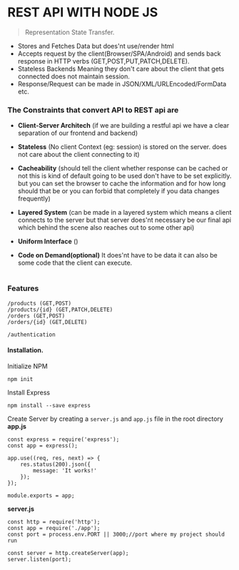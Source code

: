 # REST API WITH NODE JS
> Representation State Transfer.

* Stores and Fetches Data but does'nt use/render html
* Accepts request by the client(Browser/SPA/Android) and sends back response in HTTP verbs (GET,POST,PUT,PATCH,DELETE).
* Stateless Backends Meaning they don't care about the client that gets connected does not maintain session.
* Response/Request can be made in JSON/XML/URLEncoded/FormData etc.



### The Constraints that convert API to REST api are
* **Client-Server Architech**
(if we are building a restful api we have a clear separation of our frontend and backend)

* **Stateless**
(No  client Context (eg: session) is stored on the server. does not care about the client connecting to it)

* **Cacheability**
(should tell the client whether response can be cached or not this is kind of default going to be used don't have to be set explicitly.
but you can set the browser to cache the information and for how long should that be or you can forbid that completely 
if you data changes frequently)

* **Layered System**
(can be made in a layered system which means a client connects to the server but that server does'nt necessary be our final api which behind
the scene also reaches out to some other api)
* **Uniform Interface**
()
* **Code on Demand(optional)**
It does'nt have to be data it can also be some code that the client can execute.


#

### Features
````
/products (GET,POST)
/products/{id} (GET,PATCH,DELETE)
/orders (GET,POST)
/orders/{id} (GET,DELETE)

/authentication
````

#### Installation.
Initialize NPM
```
npm init
```

Install Express
```
npm install --save express
```


Create Server by creating a `server.js` and `app.js` file in the root directory
**app.js**
```
const express = require('express');
const app = express();

app.use((req, res, next) => {
    res.status(200).json({
        message: 'It works!'
    });
});

module.exports = app;
```
**server.js**
```
const http = require('http');
const app = require('./app');
const port = process.env.PORT || 3000;//port where my project should run

const server = http.createServer(app);
server.listen(port);
```